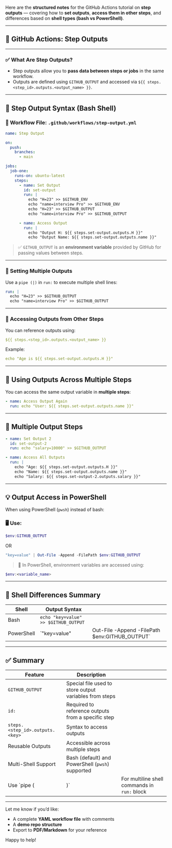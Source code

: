 Here are the **structured notes** for the GitHub Actions tutorial on **step outputs** — covering how to **set outputs**, **access them in other steps**, and differences based on **shell types (bash vs PowerShell)**.

---

## 📘 GitHub Actions: Step Outputs

---

### ✅ What Are Step Outputs?

* Step outputs allow you to **pass data between steps or jobs** in the same workflow.
* Outputs are defined using `GITHUB_OUTPUT` and accessed via `${{ steps.<step_id>.outputs.<output_name> }}`.

---

## 📝 Step Output Syntax (Bash Shell)

### 📂 Workflow File: `.github/workflows/step-output.yml`

```yaml
name: Step Output

on:
  push:
    branches:
      - main

jobs:
  job-one:
    runs-on: ubuntu-latest
    steps:
      - name: Set Output
        id: set-output
        run: |
          echo "H=23" >> $GITHUB_ENV
          echo "name=interview Pro" >> $GITHUB_ENV
          echo "H=23" >> $GITHUB_OUTPUT
          echo "name=interview Pro" >> $GITHUB_OUTPUT

      - name: Access Output
        run: |
          echo "Output H: ${{ steps.set-output.outputs.H }}"
          echo "Output Name: ${{ steps.set-output.outputs.name }}"
```

> ✅ `GITHUB_OUTPUT` is an **environment variable** provided by GitHub for passing values between steps.

---

### 🔁 Setting Multiple Outputs

Use a `pipe (|)` in `run:` to execute multiple shell lines:

```yaml
run: |
  echo "H=23" >> $GITHUB_OUTPUT
  echo "name=interview Pro" >> $GITHUB_OUTPUT
```

---

### 🧪 Accessing Outputs from Other Steps

You can reference outputs using:

```yaml
${{ steps.<step_id>.outputs.<output_name> }}
```

Example:

```yaml
echo "Age is ${{ steps.set-output.outputs.H }}"
```

---

## 🧩 Using Outputs Across Multiple Steps

You can access the same output variable in **multiple steps**:

```yaml
- name: Access Output Again
  run: echo "User: ${{ steps.set-output.outputs.name }}"
```

---

## 🔁 Multiple Output Steps

```yaml
- name: Set Output 2
  id: set-output-2
  run: echo "salary=10000" >> $GITHUB_OUTPUT

- name: Access All Outputs
  run: |
    echo "Age: ${{ steps.set-output.outputs.H }}"
    echo "Name: ${{ steps.set-output.outputs.name }}"
    echo "Salary: ${{ steps.set-output-2.outputs.salary }}"
```

---

## 💡 Output Access in PowerShell

When using PowerShell (`pwsh`) instead of bash:

### 🖥️ Use:

```powershell
$env:GITHUB_OUTPUT
```

OR

```powershell
"key=value" | Out-File -Append -FilePath $env:GITHUB_OUTPUT
```

> 🧠 In PowerShell, environment variables are accessed using:

```powershell
$env:<variable_name>
```

---

## 🔄 Shell Differences Summary

| Shell      | Output Syntax                        |                                                    |
| ---------- | ------------------------------------ | -------------------------------------------------- |
| Bash       | `echo "key=value" >> $GITHUB_OUTPUT` |                                                    |
| PowerShell | \`"key=value"                        | Out-File -Append -FilePath \$env\:GITHUB\_OUTPUT\` |

---

## ✅ Summary

| Feature                         | Description                                            |                                              |
| ------------------------------- | ------------------------------------------------------ | -------------------------------------------- |
| `GITHUB_OUTPUT`                 | Special file used to store output variables from steps |                                              |
| `id:`                           | Required to reference outputs from a specific step     |                                              |
| `steps.<step_id>.outputs.<key>` | Syntax to access outputs                               |                                              |
| Reusable Outputs                | Accessible across multiple steps                       |                                              |
| Multi-Shell Support             | Bash (default) and PowerShell (`pwsh`) supported       |                                              |
| Use \`pipe (                    | )\`                                                    | For multiline shell commands in `run:` block |

---

Let me know if you’d like:

* A complete **YAML workflow file** with comments
* A **demo repo structure**
* Export to **PDF/Markdown** for your reference

Happy to help!

